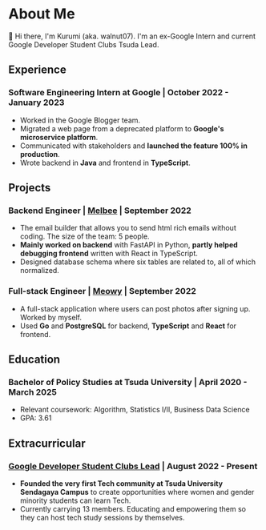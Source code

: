 # About Me

👋 Hi there, I'm Kurumi (aka. walnut07). I'm an ex-Google Intern and current Google Developer Student Clubs Tsuda Lead. 

## Experience
### **Software Engineering Intern at Google** | October 2022 - January 2023
- Worked in the Google Blogger team.
- Migrated a web page from a deprecated platform to **Google's microservice platform**.
- Communicated with stakeholders and **launched the feature 100% in production**.
- Wrote backend in **Java** and frontend in **TypeScript**.

## Projects
### **Backend Engineer** | [Melbee](https://github.com/melBee-newsletter/melBee) | September 2022
- The email builder that allows you to send html rich emails without coding.  The size of the team: 5 people.
- **Mainly worked on backend** with FastAPI in Python, **partly helped debugging frontend** written with React in TypeScript.
- Designed database schema where six tables are related to, all of which normalized.

### **Full-stack Engineer** | [Meowy](https://github.com/walnut07/Mewy) | September 2022
- A full-stack application where users can post photos after signing up. Worked by myself.
- Used **Go** and **PostgreSQL** for backend, **TypeScript** and **React**  for frontend.

## Education 
### Bachelor of Policy Studies at Tsuda University | April 2020 -  March 2025
- Relevant coursework: Algorithm, Statistics I/II, Business Data Science
- GPA: 3.61

## Extracurricular
### [**Google Developer Student Clubs Lead**](https://gdsc.community.dev/tsuda-university-sendagaya-campus/) | August 2022 - Present
- **Founded the very first Tech community at Tsuda University Sendagaya Campus** to create opportunities where women and gender minority students can learn Tech.
- Currently carrying 13 members. Educating and empowering them so they can host tech study sessions by themselves.